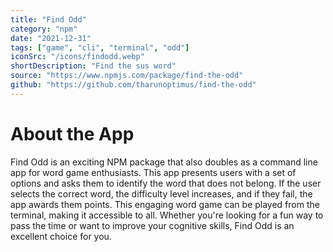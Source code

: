 ```yaml
---
title: "Find Odd"
category: "npm"
date: "2021-12-31"
tags: ["game", "cli", "terminal", "odd"]
iconSrc: "/icons/findodd.webp"
shortDescription: "Find the sus word"
source: "https://www.npmjs.com/package/find-the-odd"
github: "https://github.com/tharunoptimus/find-the-odd"
---
```


# About the App

Find Odd is an exciting NPM package that also doubles as a command line app for word game enthusiasts. This app presents users with a set of options and asks them to identify the word that does not belong. If the user selects the correct word, the difficulty level increases, and if they fail, the app awards them points. This engaging word game can be played from the terminal, making it accessible to all. Whether you're looking for a fun way to pass the time or want to improve your cognitive skills, Find Odd is an excellent choice for you.